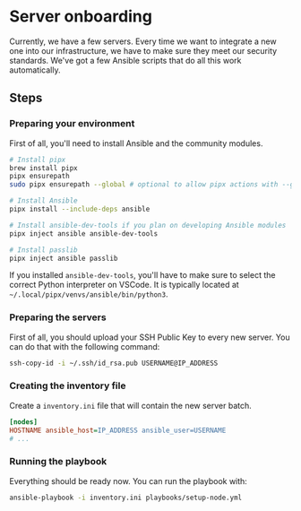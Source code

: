 # Server onboarding

Currently, we have a few servers. Every time we want to integrate a new one into our infrastructure, we have to make sure they meet our security standards. We've got a few Ansible scripts that do all this work automatically.

## Steps

### Preparing your environment

First of all, you'll need to install Ansible and the community modules.

```bash
# Install pipx
brew install pipx
pipx ensurepath
sudo pipx ensurepath --global # optional to allow pipx actions with --global argument

# Install Ansible
pipx install --include-deps ansible

# Install ansible-dev-tools if you plan on developing Ansible modules
pipx inject ansible ansible-dev-tools

# Install passlib
pipx inject ansible passlib
```

If you installed `ansible-dev-tools`, you'll have to make sure to select the correct Python interpreter on VSCode. It is typically located at `~/.local/pipx/venvs/ansible/bin/python3`.

### Preparing the servers

First of all, you should upload your SSH Public Key to every new server. You can do that with the following command:

```bash
ssh-copy-id -i ~/.ssh/id_rsa.pub USERNAME@IP_ADDRESS
```

### Creating the inventory file

Create a `inventory.ini` file that will contain the new server batch.

```ini
[nodes]
HOSTNAME ansible_host=IP_ADDRESS ansible_user=USERNAME
# ...
```

### Running the playbook

Everything should be ready now. You can run the playbook with:

```bash
ansible-playbook -i inventory.ini playbooks/setup-node.yml
```
